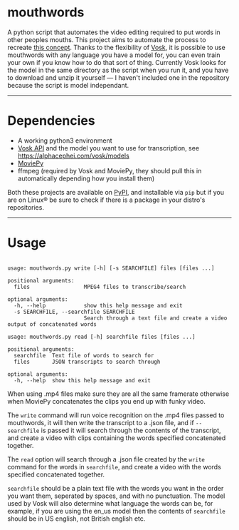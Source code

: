 # mouthwords
A python script that automates the video editing required to put words in other peoples mouths.
This project aims to automate the process to recreate [this concept](https://youtu.be/slGYJfPtW7c).
Thanks to the flexibility of [Vosk](https://github.com/alphacep/vosk-api), it is possible to use mouthwords
with any language you have a model for, you can even train your own if you know how to do that sort of thing.
Currently Vosk looks for the model in the same directory as the script when you run it, and you have to download
and unzip it yourself — I haven't included one in the repository because the script is model independant.

---

# Dependencies
- A working python3 environment
- [Vosk API](https://github.com/alphacep/vosk-api) and the model you want to use for transcription, see <https://alphacephei.com/vosk/models>
- [MoviePy](https://github.com/Zulko/moviepy)
- ffmpeg (required by Vosk and MoviePy, they should pull this in automatically depending how you install them)

Both these projects are available on [PyPI](https://pypi.org/), and installable via `pip`
but if you are on Linux® be sure to check if there is a package in your distro's repositories.

---

# Usage

```

usage: mouthwords.py write [-h] [-s SEARCHFILE] files [files ...]

positional arguments:
  files                 MPEG4 files to transcribe/search

optional arguments:
  -h, --help            show this help message and exit
  -s SEARCHFILE, --searchfile SEARCHFILE
                        Search through a text file and create a video output of concatenated words

usage: mouthwords.py read [-h] searchfile files [files ...]

positional arguments:
  searchfile  Text file of words to search for
  files       JSON transcripts to search through

optional arguments:
  -h, --help  show this help message and exit
```

When using .mp4 files make sure they are all the same framerate otherwise when MoviePy concatenates the clips
you end up with funky video.

The `write` command will run voice recognition on the .mp4 files passed to mouthwords, it will then write the transcript to
a .json file, and if `--searchfile` is passed it will search through the contents of the transcript, and create a video 
with clips containing the words specified concatenated together.

The `read` option will search through a .json file created by the `write` command for the words in `searchfile`, and create
a video with the words specified concatenated together.

`searchfile` should be a plain text file with the words you want in the order you want them, seperated by spaces, and with no punctuation.
The model used by Vosk will also determine what language the words can be, for example, if you are using the en_us model then the contents
of `searchfile` should be in US english, not British english etc.
